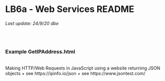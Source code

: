 # LB6a - Web Services README
###### Last update: 24/9/20 dbe
</br>

### Example GetIPAddress.html
</br>
Making HTTP/Web Requests in JavaScript using a website returning JSON objects
+ see https://ipinfo.io/json
+ see https://www.jsontest.com/
</br>
